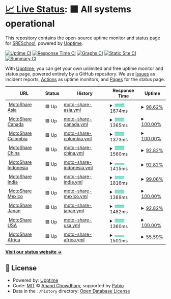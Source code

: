 # [📈 Live Status](https://SRESchool.github.io/All-Motoshare-Websites-Uptime-Monitor): <!--live status--> **🟩 All systems operational**

This repository contains the open-source uptime monitor and status page for [SRESchool](https://SRESchool.github.io/All-Motoshare-Websites-Uptime-Monitor), powered by [Upptime](https://github.com/upptime/upptime).

[![Uptime CI](https://github.com/SRESchool/All-Motoshare-Websites-Uptime-Monitor/workflows/Uptime%20CI/badge.svg)](https://github.com/SRESchool/All-Motoshare-Websites-Uptime-Monitor/actions?query=workflow%3A%22Uptime+CI%22)
[![Response Time CI](https://github.com/SRESchool/All-Motoshare-Websites-Uptime-Monitor/workflows/Response%20Time%20CI/badge.svg)](https://github.com/SRESchool/All-Motoshare-Websites-Uptime-Monitor/actions?query=workflow%3A%22Response+Time+CI%22)
[![Graphs CI](https://github.com/SRESchool/All-Motoshare-Websites-Uptime-Monitor/workflows/Graphs%20CI/badge.svg)](https://github.com/SRESchool/All-Motoshare-Websites-Uptime-Monitor/actions?query=workflow%3A%22Graphs+CI%22)
[![Static Site CI](https://github.com/SRESchool/All-Motoshare-Websites-Uptime-Monitor/workflows/Static%20Site%20CI/badge.svg)](https://github.com/SRESchool/All-Motoshare-Websites-Uptime-Monitor/actions?query=workflow%3A%22Static+Site+CI%22)
[![Summary CI](https://github.com/SRESchool/All-Motoshare-Websites-Uptime-Monitor/workflows/Summary%20CI/badge.svg)](https://github.com/SRESchool/All-Motoshare-Websites-Uptime-Monitor/actions?query=workflow%3A%22Summary+CI%22)

With [Upptime](https://upptime.js.org), you can get your own unlimited and free uptime monitor and status page, powered entirely by a GitHub repository. We use [Issues](https://github.com/SRESchool/All-Motoshare-Websites-Uptime-Monitor/issues) as incident reports, [Actions](https://github.com/SRESchool/All-Motoshare-Websites-Uptime-Monitor/actions) as uptime monitors, and [Pages](https://SRESchool.github.io/All-Motoshare-Websites-Uptime-Monitor) for the status page.

<!--start: status pages-->
<!-- This summary is generated by Upptime (https://github.com/upptime/upptime) -->
<!-- Do not edit this manually, your changes will be overwritten -->
<!-- prettier-ignore -->
| URL | Status | History | Response Time | Uptime |
| --- | ------ | ------- | ------------- | ------ |
| <img alt="" src="https://icons.duckduckgo.com/ip3/motoshare.asia.ico" height="13"> [MotoShare Asia](https://motoshare.asia) | 🟩 Up | [moto-share-asia.yml](https://github.com/SRESchool/All-Motoshare-Websites-Uptime-Monitor/commits/HEAD/history/moto-share-asia.yml) | <details><summary><img alt="Response time graph" src="./graphs/moto-share-asia/response-time-week.png" height="20"> 1674ms</summary><br><a href="https://SRESchool.github.io/All-Motoshare-Websites-Uptime-Monitor/history/moto-share-asia"><img alt="Response time 1674" src="https://img.shields.io/endpoint?url=https%3A%2F%2Fraw.githubusercontent.com%2FSRESchool%2FAll-Motoshare-Websites-Uptime-Monitor%2FHEAD%2Fapi%2Fmoto-share-asia%2Fresponse-time.json"></a><br><a href="https://SRESchool.github.io/All-Motoshare-Websites-Uptime-Monitor/history/moto-share-asia"><img alt="24-hour response time 1735" src="https://img.shields.io/endpoint?url=https%3A%2F%2Fraw.githubusercontent.com%2FSRESchool%2FAll-Motoshare-Websites-Uptime-Monitor%2FHEAD%2Fapi%2Fmoto-share-asia%2Fresponse-time-day.json"></a><br><a href="https://SRESchool.github.io/All-Motoshare-Websites-Uptime-Monitor/history/moto-share-asia"><img alt="7-day response time 1674" src="https://img.shields.io/endpoint?url=https%3A%2F%2Fraw.githubusercontent.com%2FSRESchool%2FAll-Motoshare-Websites-Uptime-Monitor%2FHEAD%2Fapi%2Fmoto-share-asia%2Fresponse-time-week.json"></a><br><a href="https://SRESchool.github.io/All-Motoshare-Websites-Uptime-Monitor/history/moto-share-asia"><img alt="30-day response time 1674" src="https://img.shields.io/endpoint?url=https%3A%2F%2Fraw.githubusercontent.com%2FSRESchool%2FAll-Motoshare-Websites-Uptime-Monitor%2FHEAD%2Fapi%2Fmoto-share-asia%2Fresponse-time-month.json"></a><br><a href="https://SRESchool.github.io/All-Motoshare-Websites-Uptime-Monitor/history/moto-share-asia"><img alt="1-year response time 1674" src="https://img.shields.io/endpoint?url=https%3A%2F%2Fraw.githubusercontent.com%2FSRESchool%2FAll-Motoshare-Websites-Uptime-Monitor%2FHEAD%2Fapi%2Fmoto-share-asia%2Fresponse-time-year.json"></a></details> | <details><summary><a href="https://SRESchool.github.io/All-Motoshare-Websites-Uptime-Monitor/history/moto-share-asia">98.62%</a></summary><a href="https://SRESchool.github.io/All-Motoshare-Websites-Uptime-Monitor/history/moto-share-asia"><img alt="All-time uptime 98.62%" src="https://img.shields.io/endpoint?url=https%3A%2F%2Fraw.githubusercontent.com%2FSRESchool%2FAll-Motoshare-Websites-Uptime-Monitor%2FHEAD%2Fapi%2Fmoto-share-asia%2Fuptime.json"></a><br><a href="https://SRESchool.github.io/All-Motoshare-Websites-Uptime-Monitor/history/moto-share-asia"><img alt="24-hour uptime 100.00%" src="https://img.shields.io/endpoint?url=https%3A%2F%2Fraw.githubusercontent.com%2FSRESchool%2FAll-Motoshare-Websites-Uptime-Monitor%2FHEAD%2Fapi%2Fmoto-share-asia%2Fuptime-day.json"></a><br><a href="https://SRESchool.github.io/All-Motoshare-Websites-Uptime-Monitor/history/moto-share-asia"><img alt="7-day uptime 98.62%" src="https://img.shields.io/endpoint?url=https%3A%2F%2Fraw.githubusercontent.com%2FSRESchool%2FAll-Motoshare-Websites-Uptime-Monitor%2FHEAD%2Fapi%2Fmoto-share-asia%2Fuptime-week.json"></a><br><a href="https://SRESchool.github.io/All-Motoshare-Websites-Uptime-Monitor/history/moto-share-asia"><img alt="30-day uptime 98.62%" src="https://img.shields.io/endpoint?url=https%3A%2F%2Fraw.githubusercontent.com%2FSRESchool%2FAll-Motoshare-Websites-Uptime-Monitor%2FHEAD%2Fapi%2Fmoto-share-asia%2Fuptime-month.json"></a><br><a href="https://SRESchool.github.io/All-Motoshare-Websites-Uptime-Monitor/history/moto-share-asia"><img alt="1-year uptime 98.62%" src="https://img.shields.io/endpoint?url=https%3A%2F%2Fraw.githubusercontent.com%2FSRESchool%2FAll-Motoshare-Websites-Uptime-Monitor%2FHEAD%2Fapi%2Fmoto-share-asia%2Fuptime-year.json"></a></details>
| <img alt="" src="https://icons.duckduckgo.com/ip3/motoshare.ca.ico" height="13"> [MotoShare Canada](https://motoshare.ca) | 🟩 Up | [moto-share-canada.yml](https://github.com/SRESchool/All-Motoshare-Websites-Uptime-Monitor/commits/HEAD/history/moto-share-canada.yml) | <details><summary><img alt="Response time graph" src="./graphs/moto-share-canada/response-time-week.png" height="20"> 1365ms</summary><br><a href="https://SRESchool.github.io/All-Motoshare-Websites-Uptime-Monitor/history/moto-share-canada"><img alt="Response time 1365" src="https://img.shields.io/endpoint?url=https%3A%2F%2Fraw.githubusercontent.com%2FSRESchool%2FAll-Motoshare-Websites-Uptime-Monitor%2FHEAD%2Fapi%2Fmoto-share-canada%2Fresponse-time.json"></a><br><a href="https://SRESchool.github.io/All-Motoshare-Websites-Uptime-Monitor/history/moto-share-canada"><img alt="24-hour response time 1379" src="https://img.shields.io/endpoint?url=https%3A%2F%2Fraw.githubusercontent.com%2FSRESchool%2FAll-Motoshare-Websites-Uptime-Monitor%2FHEAD%2Fapi%2Fmoto-share-canada%2Fresponse-time-day.json"></a><br><a href="https://SRESchool.github.io/All-Motoshare-Websites-Uptime-Monitor/history/moto-share-canada"><img alt="7-day response time 1365" src="https://img.shields.io/endpoint?url=https%3A%2F%2Fraw.githubusercontent.com%2FSRESchool%2FAll-Motoshare-Websites-Uptime-Monitor%2FHEAD%2Fapi%2Fmoto-share-canada%2Fresponse-time-week.json"></a><br><a href="https://SRESchool.github.io/All-Motoshare-Websites-Uptime-Monitor/history/moto-share-canada"><img alt="30-day response time 1365" src="https://img.shields.io/endpoint?url=https%3A%2F%2Fraw.githubusercontent.com%2FSRESchool%2FAll-Motoshare-Websites-Uptime-Monitor%2FHEAD%2Fapi%2Fmoto-share-canada%2Fresponse-time-month.json"></a><br><a href="https://SRESchool.github.io/All-Motoshare-Websites-Uptime-Monitor/history/moto-share-canada"><img alt="1-year response time 1365" src="https://img.shields.io/endpoint?url=https%3A%2F%2Fraw.githubusercontent.com%2FSRESchool%2FAll-Motoshare-Websites-Uptime-Monitor%2FHEAD%2Fapi%2Fmoto-share-canada%2Fresponse-time-year.json"></a></details> | <details><summary><a href="https://SRESchool.github.io/All-Motoshare-Websites-Uptime-Monitor/history/moto-share-canada">100.00%</a></summary><a href="https://SRESchool.github.io/All-Motoshare-Websites-Uptime-Monitor/history/moto-share-canada"><img alt="All-time uptime 100.00%" src="https://img.shields.io/endpoint?url=https%3A%2F%2Fraw.githubusercontent.com%2FSRESchool%2FAll-Motoshare-Websites-Uptime-Monitor%2FHEAD%2Fapi%2Fmoto-share-canada%2Fuptime.json"></a><br><a href="https://SRESchool.github.io/All-Motoshare-Websites-Uptime-Monitor/history/moto-share-canada"><img alt="24-hour uptime 100.00%" src="https://img.shields.io/endpoint?url=https%3A%2F%2Fraw.githubusercontent.com%2FSRESchool%2FAll-Motoshare-Websites-Uptime-Monitor%2FHEAD%2Fapi%2Fmoto-share-canada%2Fuptime-day.json"></a><br><a href="https://SRESchool.github.io/All-Motoshare-Websites-Uptime-Monitor/history/moto-share-canada"><img alt="7-day uptime 100.00%" src="https://img.shields.io/endpoint?url=https%3A%2F%2Fraw.githubusercontent.com%2FSRESchool%2FAll-Motoshare-Websites-Uptime-Monitor%2FHEAD%2Fapi%2Fmoto-share-canada%2Fuptime-week.json"></a><br><a href="https://SRESchool.github.io/All-Motoshare-Websites-Uptime-Monitor/history/moto-share-canada"><img alt="30-day uptime 100.00%" src="https://img.shields.io/endpoint?url=https%3A%2F%2Fraw.githubusercontent.com%2FSRESchool%2FAll-Motoshare-Websites-Uptime-Monitor%2FHEAD%2Fapi%2Fmoto-share-canada%2Fuptime-month.json"></a><br><a href="https://SRESchool.github.io/All-Motoshare-Websites-Uptime-Monitor/history/moto-share-canada"><img alt="1-year uptime 100.00%" src="https://img.shields.io/endpoint?url=https%3A%2F%2Fraw.githubusercontent.com%2FSRESchool%2FAll-Motoshare-Websites-Uptime-Monitor%2FHEAD%2Fapi%2Fmoto-share-canada%2Fuptime-year.json"></a></details>
| <img alt="" src="https://icons.duckduckgo.com/ip3/motoshare.co.ico" height="13"> [MotoShare Colombia](https://motoshare.co) | 🟩 Up | [moto-share-colombia.yml](https://github.com/SRESchool/All-Motoshare-Websites-Uptime-Monitor/commits/HEAD/history/moto-share-colombia.yml) | <details><summary><img alt="Response time graph" src="./graphs/moto-share-colombia/response-time-week.png" height="20"> 1373ms</summary><br><a href="https://SRESchool.github.io/All-Motoshare-Websites-Uptime-Monitor/history/moto-share-colombia"><img alt="Response time 1373" src="https://img.shields.io/endpoint?url=https%3A%2F%2Fraw.githubusercontent.com%2FSRESchool%2FAll-Motoshare-Websites-Uptime-Monitor%2FHEAD%2Fapi%2Fmoto-share-colombia%2Fresponse-time.json"></a><br><a href="https://SRESchool.github.io/All-Motoshare-Websites-Uptime-Monitor/history/moto-share-colombia"><img alt="24-hour response time 1391" src="https://img.shields.io/endpoint?url=https%3A%2F%2Fraw.githubusercontent.com%2FSRESchool%2FAll-Motoshare-Websites-Uptime-Monitor%2FHEAD%2Fapi%2Fmoto-share-colombia%2Fresponse-time-day.json"></a><br><a href="https://SRESchool.github.io/All-Motoshare-Websites-Uptime-Monitor/history/moto-share-colombia"><img alt="7-day response time 1373" src="https://img.shields.io/endpoint?url=https%3A%2F%2Fraw.githubusercontent.com%2FSRESchool%2FAll-Motoshare-Websites-Uptime-Monitor%2FHEAD%2Fapi%2Fmoto-share-colombia%2Fresponse-time-week.json"></a><br><a href="https://SRESchool.github.io/All-Motoshare-Websites-Uptime-Monitor/history/moto-share-colombia"><img alt="30-day response time 1373" src="https://img.shields.io/endpoint?url=https%3A%2F%2Fraw.githubusercontent.com%2FSRESchool%2FAll-Motoshare-Websites-Uptime-Monitor%2FHEAD%2Fapi%2Fmoto-share-colombia%2Fresponse-time-month.json"></a><br><a href="https://SRESchool.github.io/All-Motoshare-Websites-Uptime-Monitor/history/moto-share-colombia"><img alt="1-year response time 1373" src="https://img.shields.io/endpoint?url=https%3A%2F%2Fraw.githubusercontent.com%2FSRESchool%2FAll-Motoshare-Websites-Uptime-Monitor%2FHEAD%2Fapi%2Fmoto-share-colombia%2Fresponse-time-year.json"></a></details> | <details><summary><a href="https://SRESchool.github.io/All-Motoshare-Websites-Uptime-Monitor/history/moto-share-colombia">100.00%</a></summary><a href="https://SRESchool.github.io/All-Motoshare-Websites-Uptime-Monitor/history/moto-share-colombia"><img alt="All-time uptime 100.00%" src="https://img.shields.io/endpoint?url=https%3A%2F%2Fraw.githubusercontent.com%2FSRESchool%2FAll-Motoshare-Websites-Uptime-Monitor%2FHEAD%2Fapi%2Fmoto-share-colombia%2Fuptime.json"></a><br><a href="https://SRESchool.github.io/All-Motoshare-Websites-Uptime-Monitor/history/moto-share-colombia"><img alt="24-hour uptime 100.00%" src="https://img.shields.io/endpoint?url=https%3A%2F%2Fraw.githubusercontent.com%2FSRESchool%2FAll-Motoshare-Websites-Uptime-Monitor%2FHEAD%2Fapi%2Fmoto-share-colombia%2Fuptime-day.json"></a><br><a href="https://SRESchool.github.io/All-Motoshare-Websites-Uptime-Monitor/history/moto-share-colombia"><img alt="7-day uptime 100.00%" src="https://img.shields.io/endpoint?url=https%3A%2F%2Fraw.githubusercontent.com%2FSRESchool%2FAll-Motoshare-Websites-Uptime-Monitor%2FHEAD%2Fapi%2Fmoto-share-colombia%2Fuptime-week.json"></a><br><a href="https://SRESchool.github.io/All-Motoshare-Websites-Uptime-Monitor/history/moto-share-colombia"><img alt="30-day uptime 100.00%" src="https://img.shields.io/endpoint?url=https%3A%2F%2Fraw.githubusercontent.com%2FSRESchool%2FAll-Motoshare-Websites-Uptime-Monitor%2FHEAD%2Fapi%2Fmoto-share-colombia%2Fuptime-month.json"></a><br><a href="https://SRESchool.github.io/All-Motoshare-Websites-Uptime-Monitor/history/moto-share-colombia"><img alt="1-year uptime 100.00%" src="https://img.shields.io/endpoint?url=https%3A%2F%2Fraw.githubusercontent.com%2FSRESchool%2FAll-Motoshare-Websites-Uptime-Monitor%2FHEAD%2Fapi%2Fmoto-share-colombia%2Fuptime-year.json"></a></details>
| <img alt="" src="https://icons.duckduckgo.com/ip3/motoshare.com.cn.ico" height="13"> [MotoShare China](https://motoshare.com.cn) | 🟩 Up | [moto-share-china.yml](https://github.com/SRESchool/All-Motoshare-Websites-Uptime-Monitor/commits/HEAD/history/moto-share-china.yml) | <details><summary><img alt="Response time graph" src="./graphs/moto-share-china/response-time-week.png" height="20"> 1560ms</summary><br><a href="https://SRESchool.github.io/All-Motoshare-Websites-Uptime-Monitor/history/moto-share-china"><img alt="Response time 1560" src="https://img.shields.io/endpoint?url=https%3A%2F%2Fraw.githubusercontent.com%2FSRESchool%2FAll-Motoshare-Websites-Uptime-Monitor%2FHEAD%2Fapi%2Fmoto-share-china%2Fresponse-time.json"></a><br><a href="https://SRESchool.github.io/All-Motoshare-Websites-Uptime-Monitor/history/moto-share-china"><img alt="24-hour response time 1573" src="https://img.shields.io/endpoint?url=https%3A%2F%2Fraw.githubusercontent.com%2FSRESchool%2FAll-Motoshare-Websites-Uptime-Monitor%2FHEAD%2Fapi%2Fmoto-share-china%2Fresponse-time-day.json"></a><br><a href="https://SRESchool.github.io/All-Motoshare-Websites-Uptime-Monitor/history/moto-share-china"><img alt="7-day response time 1560" src="https://img.shields.io/endpoint?url=https%3A%2F%2Fraw.githubusercontent.com%2FSRESchool%2FAll-Motoshare-Websites-Uptime-Monitor%2FHEAD%2Fapi%2Fmoto-share-china%2Fresponse-time-week.json"></a><br><a href="https://SRESchool.github.io/All-Motoshare-Websites-Uptime-Monitor/history/moto-share-china"><img alt="30-day response time 1560" src="https://img.shields.io/endpoint?url=https%3A%2F%2Fraw.githubusercontent.com%2FSRESchool%2FAll-Motoshare-Websites-Uptime-Monitor%2FHEAD%2Fapi%2Fmoto-share-china%2Fresponse-time-month.json"></a><br><a href="https://SRESchool.github.io/All-Motoshare-Websites-Uptime-Monitor/history/moto-share-china"><img alt="1-year response time 1560" src="https://img.shields.io/endpoint?url=https%3A%2F%2Fraw.githubusercontent.com%2FSRESchool%2FAll-Motoshare-Websites-Uptime-Monitor%2FHEAD%2Fapi%2Fmoto-share-china%2Fresponse-time-year.json"></a></details> | <details><summary><a href="https://SRESchool.github.io/All-Motoshare-Websites-Uptime-Monitor/history/moto-share-china">92.82%</a></summary><a href="https://SRESchool.github.io/All-Motoshare-Websites-Uptime-Monitor/history/moto-share-china"><img alt="All-time uptime 92.82%" src="https://img.shields.io/endpoint?url=https%3A%2F%2Fraw.githubusercontent.com%2FSRESchool%2FAll-Motoshare-Websites-Uptime-Monitor%2FHEAD%2Fapi%2Fmoto-share-china%2Fuptime.json"></a><br><a href="https://SRESchool.github.io/All-Motoshare-Websites-Uptime-Monitor/history/moto-share-china"><img alt="24-hour uptime 74.09%" src="https://img.shields.io/endpoint?url=https%3A%2F%2Fraw.githubusercontent.com%2FSRESchool%2FAll-Motoshare-Websites-Uptime-Monitor%2FHEAD%2Fapi%2Fmoto-share-china%2Fuptime-day.json"></a><br><a href="https://SRESchool.github.io/All-Motoshare-Websites-Uptime-Monitor/history/moto-share-china"><img alt="7-day uptime 92.82%" src="https://img.shields.io/endpoint?url=https%3A%2F%2Fraw.githubusercontent.com%2FSRESchool%2FAll-Motoshare-Websites-Uptime-Monitor%2FHEAD%2Fapi%2Fmoto-share-china%2Fuptime-week.json"></a><br><a href="https://SRESchool.github.io/All-Motoshare-Websites-Uptime-Monitor/history/moto-share-china"><img alt="30-day uptime 92.82%" src="https://img.shields.io/endpoint?url=https%3A%2F%2Fraw.githubusercontent.com%2FSRESchool%2FAll-Motoshare-Websites-Uptime-Monitor%2FHEAD%2Fapi%2Fmoto-share-china%2Fuptime-month.json"></a><br><a href="https://SRESchool.github.io/All-Motoshare-Websites-Uptime-Monitor/history/moto-share-china"><img alt="1-year uptime 92.82%" src="https://img.shields.io/endpoint?url=https%3A%2F%2Fraw.githubusercontent.com%2FSRESchool%2FAll-Motoshare-Websites-Uptime-Monitor%2FHEAD%2Fapi%2Fmoto-share-china%2Fuptime-year.json"></a></details>
| <img alt="" src="https://icons.duckduckgo.com/ip3/motoshare.id.ico" height="13"> [MotoShare Indonesia](https://motoshare.id) | 🟩 Up | [moto-share-indonesia.yml](https://github.com/SRESchool/All-Motoshare-Websites-Uptime-Monitor/commits/HEAD/history/moto-share-indonesia.yml) | <details><summary><img alt="Response time graph" src="./graphs/moto-share-indonesia/response-time-week.png" height="20"> 1415ms</summary><br><a href="https://SRESchool.github.io/All-Motoshare-Websites-Uptime-Monitor/history/moto-share-indonesia"><img alt="Response time 1415" src="https://img.shields.io/endpoint?url=https%3A%2F%2Fraw.githubusercontent.com%2FSRESchool%2FAll-Motoshare-Websites-Uptime-Monitor%2FHEAD%2Fapi%2Fmoto-share-indonesia%2Fresponse-time.json"></a><br><a href="https://SRESchool.github.io/All-Motoshare-Websites-Uptime-Monitor/history/moto-share-indonesia"><img alt="24-hour response time 1426" src="https://img.shields.io/endpoint?url=https%3A%2F%2Fraw.githubusercontent.com%2FSRESchool%2FAll-Motoshare-Websites-Uptime-Monitor%2FHEAD%2Fapi%2Fmoto-share-indonesia%2Fresponse-time-day.json"></a><br><a href="https://SRESchool.github.io/All-Motoshare-Websites-Uptime-Monitor/history/moto-share-indonesia"><img alt="7-day response time 1415" src="https://img.shields.io/endpoint?url=https%3A%2F%2Fraw.githubusercontent.com%2FSRESchool%2FAll-Motoshare-Websites-Uptime-Monitor%2FHEAD%2Fapi%2Fmoto-share-indonesia%2Fresponse-time-week.json"></a><br><a href="https://SRESchool.github.io/All-Motoshare-Websites-Uptime-Monitor/history/moto-share-indonesia"><img alt="30-day response time 1415" src="https://img.shields.io/endpoint?url=https%3A%2F%2Fraw.githubusercontent.com%2FSRESchool%2FAll-Motoshare-Websites-Uptime-Monitor%2FHEAD%2Fapi%2Fmoto-share-indonesia%2Fresponse-time-month.json"></a><br><a href="https://SRESchool.github.io/All-Motoshare-Websites-Uptime-Monitor/history/moto-share-indonesia"><img alt="1-year response time 1415" src="https://img.shields.io/endpoint?url=https%3A%2F%2Fraw.githubusercontent.com%2FSRESchool%2FAll-Motoshare-Websites-Uptime-Monitor%2FHEAD%2Fapi%2Fmoto-share-indonesia%2Fresponse-time-year.json"></a></details> | <details><summary><a href="https://SRESchool.github.io/All-Motoshare-Websites-Uptime-Monitor/history/moto-share-indonesia">92.82%</a></summary><a href="https://SRESchool.github.io/All-Motoshare-Websites-Uptime-Monitor/history/moto-share-indonesia"><img alt="All-time uptime 92.82%" src="https://img.shields.io/endpoint?url=https%3A%2F%2Fraw.githubusercontent.com%2FSRESchool%2FAll-Motoshare-Websites-Uptime-Monitor%2FHEAD%2Fapi%2Fmoto-share-indonesia%2Fuptime.json"></a><br><a href="https://SRESchool.github.io/All-Motoshare-Websites-Uptime-Monitor/history/moto-share-indonesia"><img alt="24-hour uptime 74.10%" src="https://img.shields.io/endpoint?url=https%3A%2F%2Fraw.githubusercontent.com%2FSRESchool%2FAll-Motoshare-Websites-Uptime-Monitor%2FHEAD%2Fapi%2Fmoto-share-indonesia%2Fuptime-day.json"></a><br><a href="https://SRESchool.github.io/All-Motoshare-Websites-Uptime-Monitor/history/moto-share-indonesia"><img alt="7-day uptime 92.82%" src="https://img.shields.io/endpoint?url=https%3A%2F%2Fraw.githubusercontent.com%2FSRESchool%2FAll-Motoshare-Websites-Uptime-Monitor%2FHEAD%2Fapi%2Fmoto-share-indonesia%2Fuptime-week.json"></a><br><a href="https://SRESchool.github.io/All-Motoshare-Websites-Uptime-Monitor/history/moto-share-indonesia"><img alt="30-day uptime 92.82%" src="https://img.shields.io/endpoint?url=https%3A%2F%2Fraw.githubusercontent.com%2FSRESchool%2FAll-Motoshare-Websites-Uptime-Monitor%2FHEAD%2Fapi%2Fmoto-share-indonesia%2Fuptime-month.json"></a><br><a href="https://SRESchool.github.io/All-Motoshare-Websites-Uptime-Monitor/history/moto-share-indonesia"><img alt="1-year uptime 92.82%" src="https://img.shields.io/endpoint?url=https%3A%2F%2Fraw.githubusercontent.com%2FSRESchool%2FAll-Motoshare-Websites-Uptime-Monitor%2FHEAD%2Fapi%2Fmoto-share-indonesia%2Fuptime-year.json"></a></details>
| <img alt="" src="https://icons.duckduckgo.com/ip3/motoshare.in.ico" height="13"> [MotoShare India](https://motoshare.in) | 🟩 Up | [moto-share-india.yml](https://github.com/SRESchool/All-Motoshare-Websites-Uptime-Monitor/commits/HEAD/history/moto-share-india.yml) | <details><summary><img alt="Response time graph" src="./graphs/moto-share-india/response-time-week.png" height="20"> 1816ms</summary><br><a href="https://SRESchool.github.io/All-Motoshare-Websites-Uptime-Monitor/history/moto-share-india"><img alt="Response time 1816" src="https://img.shields.io/endpoint?url=https%3A%2F%2Fraw.githubusercontent.com%2FSRESchool%2FAll-Motoshare-Websites-Uptime-Monitor%2FHEAD%2Fapi%2Fmoto-share-india%2Fresponse-time.json"></a><br><a href="https://SRESchool.github.io/All-Motoshare-Websites-Uptime-Monitor/history/moto-share-india"><img alt="24-hour response time 1828" src="https://img.shields.io/endpoint?url=https%3A%2F%2Fraw.githubusercontent.com%2FSRESchool%2FAll-Motoshare-Websites-Uptime-Monitor%2FHEAD%2Fapi%2Fmoto-share-india%2Fresponse-time-day.json"></a><br><a href="https://SRESchool.github.io/All-Motoshare-Websites-Uptime-Monitor/history/moto-share-india"><img alt="7-day response time 1816" src="https://img.shields.io/endpoint?url=https%3A%2F%2Fraw.githubusercontent.com%2FSRESchool%2FAll-Motoshare-Websites-Uptime-Monitor%2FHEAD%2Fapi%2Fmoto-share-india%2Fresponse-time-week.json"></a><br><a href="https://SRESchool.github.io/All-Motoshare-Websites-Uptime-Monitor/history/moto-share-india"><img alt="30-day response time 1816" src="https://img.shields.io/endpoint?url=https%3A%2F%2Fraw.githubusercontent.com%2FSRESchool%2FAll-Motoshare-Websites-Uptime-Monitor%2FHEAD%2Fapi%2Fmoto-share-india%2Fresponse-time-month.json"></a><br><a href="https://SRESchool.github.io/All-Motoshare-Websites-Uptime-Monitor/history/moto-share-india"><img alt="1-year response time 1816" src="https://img.shields.io/endpoint?url=https%3A%2F%2Fraw.githubusercontent.com%2FSRESchool%2FAll-Motoshare-Websites-Uptime-Monitor%2FHEAD%2Fapi%2Fmoto-share-india%2Fresponse-time-year.json"></a></details> | <details><summary><a href="https://SRESchool.github.io/All-Motoshare-Websites-Uptime-Monitor/history/moto-share-india">99.06%</a></summary><a href="https://SRESchool.github.io/All-Motoshare-Websites-Uptime-Monitor/history/moto-share-india"><img alt="All-time uptime 99.06%" src="https://img.shields.io/endpoint?url=https%3A%2F%2Fraw.githubusercontent.com%2FSRESchool%2FAll-Motoshare-Websites-Uptime-Monitor%2FHEAD%2Fapi%2Fmoto-share-india%2Fuptime.json"></a><br><a href="https://SRESchool.github.io/All-Motoshare-Websites-Uptime-Monitor/history/moto-share-india"><img alt="24-hour uptime 100.00%" src="https://img.shields.io/endpoint?url=https%3A%2F%2Fraw.githubusercontent.com%2FSRESchool%2FAll-Motoshare-Websites-Uptime-Monitor%2FHEAD%2Fapi%2Fmoto-share-india%2Fuptime-day.json"></a><br><a href="https://SRESchool.github.io/All-Motoshare-Websites-Uptime-Monitor/history/moto-share-india"><img alt="7-day uptime 99.06%" src="https://img.shields.io/endpoint?url=https%3A%2F%2Fraw.githubusercontent.com%2FSRESchool%2FAll-Motoshare-Websites-Uptime-Monitor%2FHEAD%2Fapi%2Fmoto-share-india%2Fuptime-week.json"></a><br><a href="https://SRESchool.github.io/All-Motoshare-Websites-Uptime-Monitor/history/moto-share-india"><img alt="30-day uptime 99.06%" src="https://img.shields.io/endpoint?url=https%3A%2F%2Fraw.githubusercontent.com%2FSRESchool%2FAll-Motoshare-Websites-Uptime-Monitor%2FHEAD%2Fapi%2Fmoto-share-india%2Fuptime-month.json"></a><br><a href="https://SRESchool.github.io/All-Motoshare-Websites-Uptime-Monitor/history/moto-share-india"><img alt="1-year uptime 99.06%" src="https://img.shields.io/endpoint?url=https%3A%2F%2Fraw.githubusercontent.com%2FSRESchool%2FAll-Motoshare-Websites-Uptime-Monitor%2FHEAD%2Fapi%2Fmoto-share-india%2Fuptime-year.json"></a></details>
| <img alt="" src="https://icons.duckduckgo.com/ip3/motoshare.mx.ico" height="13"> [MotoShare Mexico](https://motoshare.mx) | 🟩 Up | [moto-share-mexico.yml](https://github.com/SRESchool/All-Motoshare-Websites-Uptime-Monitor/commits/HEAD/history/moto-share-mexico.yml) | <details><summary><img alt="Response time graph" src="./graphs/moto-share-mexico/response-time-week.png" height="20"> 1389ms</summary><br><a href="https://SRESchool.github.io/All-Motoshare-Websites-Uptime-Monitor/history/moto-share-mexico"><img alt="Response time 1389" src="https://img.shields.io/endpoint?url=https%3A%2F%2Fraw.githubusercontent.com%2FSRESchool%2FAll-Motoshare-Websites-Uptime-Monitor%2FHEAD%2Fapi%2Fmoto-share-mexico%2Fresponse-time.json"></a><br><a href="https://SRESchool.github.io/All-Motoshare-Websites-Uptime-Monitor/history/moto-share-mexico"><img alt="24-hour response time 1404" src="https://img.shields.io/endpoint?url=https%3A%2F%2Fraw.githubusercontent.com%2FSRESchool%2FAll-Motoshare-Websites-Uptime-Monitor%2FHEAD%2Fapi%2Fmoto-share-mexico%2Fresponse-time-day.json"></a><br><a href="https://SRESchool.github.io/All-Motoshare-Websites-Uptime-Monitor/history/moto-share-mexico"><img alt="7-day response time 1389" src="https://img.shields.io/endpoint?url=https%3A%2F%2Fraw.githubusercontent.com%2FSRESchool%2FAll-Motoshare-Websites-Uptime-Monitor%2FHEAD%2Fapi%2Fmoto-share-mexico%2Fresponse-time-week.json"></a><br><a href="https://SRESchool.github.io/All-Motoshare-Websites-Uptime-Monitor/history/moto-share-mexico"><img alt="30-day response time 1389" src="https://img.shields.io/endpoint?url=https%3A%2F%2Fraw.githubusercontent.com%2FSRESchool%2FAll-Motoshare-Websites-Uptime-Monitor%2FHEAD%2Fapi%2Fmoto-share-mexico%2Fresponse-time-month.json"></a><br><a href="https://SRESchool.github.io/All-Motoshare-Websites-Uptime-Monitor/history/moto-share-mexico"><img alt="1-year response time 1389" src="https://img.shields.io/endpoint?url=https%3A%2F%2Fraw.githubusercontent.com%2FSRESchool%2FAll-Motoshare-Websites-Uptime-Monitor%2FHEAD%2Fapi%2Fmoto-share-mexico%2Fresponse-time-year.json"></a></details> | <details><summary><a href="https://SRESchool.github.io/All-Motoshare-Websites-Uptime-Monitor/history/moto-share-mexico">100.00%</a></summary><a href="https://SRESchool.github.io/All-Motoshare-Websites-Uptime-Monitor/history/moto-share-mexico"><img alt="All-time uptime 100.00%" src="https://img.shields.io/endpoint?url=https%3A%2F%2Fraw.githubusercontent.com%2FSRESchool%2FAll-Motoshare-Websites-Uptime-Monitor%2FHEAD%2Fapi%2Fmoto-share-mexico%2Fuptime.json"></a><br><a href="https://SRESchool.github.io/All-Motoshare-Websites-Uptime-Monitor/history/moto-share-mexico"><img alt="24-hour uptime 100.00%" src="https://img.shields.io/endpoint?url=https%3A%2F%2Fraw.githubusercontent.com%2FSRESchool%2FAll-Motoshare-Websites-Uptime-Monitor%2FHEAD%2Fapi%2Fmoto-share-mexico%2Fuptime-day.json"></a><br><a href="https://SRESchool.github.io/All-Motoshare-Websites-Uptime-Monitor/history/moto-share-mexico"><img alt="7-day uptime 100.00%" src="https://img.shields.io/endpoint?url=https%3A%2F%2Fraw.githubusercontent.com%2FSRESchool%2FAll-Motoshare-Websites-Uptime-Monitor%2FHEAD%2Fapi%2Fmoto-share-mexico%2Fuptime-week.json"></a><br><a href="https://SRESchool.github.io/All-Motoshare-Websites-Uptime-Monitor/history/moto-share-mexico"><img alt="30-day uptime 100.00%" src="https://img.shields.io/endpoint?url=https%3A%2F%2Fraw.githubusercontent.com%2FSRESchool%2FAll-Motoshare-Websites-Uptime-Monitor%2FHEAD%2Fapi%2Fmoto-share-mexico%2Fuptime-month.json"></a><br><a href="https://SRESchool.github.io/All-Motoshare-Websites-Uptime-Monitor/history/moto-share-mexico"><img alt="1-year uptime 100.00%" src="https://img.shields.io/endpoint?url=https%3A%2F%2Fraw.githubusercontent.com%2FSRESchool%2FAll-Motoshare-Websites-Uptime-Monitor%2FHEAD%2Fapi%2Fmoto-share-mexico%2Fuptime-year.json"></a></details>
| <img alt="" src="https://icons.duckduckgo.com/ip3/motoshare.jp.ico" height="13"> [MotoShare Japan](https://motoshare.jp) | 🟩 Up | [moto-share-japan.yml](https://github.com/SRESchool/All-Motoshare-Websites-Uptime-Monitor/commits/HEAD/history/moto-share-japan.yml) | <details><summary><img alt="Response time graph" src="./graphs/moto-share-japan/response-time-week.png" height="20"> 1482ms</summary><br><a href="https://SRESchool.github.io/All-Motoshare-Websites-Uptime-Monitor/history/moto-share-japan"><img alt="Response time 1482" src="https://img.shields.io/endpoint?url=https%3A%2F%2Fraw.githubusercontent.com%2FSRESchool%2FAll-Motoshare-Websites-Uptime-Monitor%2FHEAD%2Fapi%2Fmoto-share-japan%2Fresponse-time.json"></a><br><a href="https://SRESchool.github.io/All-Motoshare-Websites-Uptime-Monitor/history/moto-share-japan"><img alt="24-hour response time 1472" src="https://img.shields.io/endpoint?url=https%3A%2F%2Fraw.githubusercontent.com%2FSRESchool%2FAll-Motoshare-Websites-Uptime-Monitor%2FHEAD%2Fapi%2Fmoto-share-japan%2Fresponse-time-day.json"></a><br><a href="https://SRESchool.github.io/All-Motoshare-Websites-Uptime-Monitor/history/moto-share-japan"><img alt="7-day response time 1482" src="https://img.shields.io/endpoint?url=https%3A%2F%2Fraw.githubusercontent.com%2FSRESchool%2FAll-Motoshare-Websites-Uptime-Monitor%2FHEAD%2Fapi%2Fmoto-share-japan%2Fresponse-time-week.json"></a><br><a href="https://SRESchool.github.io/All-Motoshare-Websites-Uptime-Monitor/history/moto-share-japan"><img alt="30-day response time 1482" src="https://img.shields.io/endpoint?url=https%3A%2F%2Fraw.githubusercontent.com%2FSRESchool%2FAll-Motoshare-Websites-Uptime-Monitor%2FHEAD%2Fapi%2Fmoto-share-japan%2Fresponse-time-month.json"></a><br><a href="https://SRESchool.github.io/All-Motoshare-Websites-Uptime-Monitor/history/moto-share-japan"><img alt="1-year response time 1482" src="https://img.shields.io/endpoint?url=https%3A%2F%2Fraw.githubusercontent.com%2FSRESchool%2FAll-Motoshare-Websites-Uptime-Monitor%2FHEAD%2Fapi%2Fmoto-share-japan%2Fresponse-time-year.json"></a></details> | <details><summary><a href="https://SRESchool.github.io/All-Motoshare-Websites-Uptime-Monitor/history/moto-share-japan">92.82%</a></summary><a href="https://SRESchool.github.io/All-Motoshare-Websites-Uptime-Monitor/history/moto-share-japan"><img alt="All-time uptime 92.82%" src="https://img.shields.io/endpoint?url=https%3A%2F%2Fraw.githubusercontent.com%2FSRESchool%2FAll-Motoshare-Websites-Uptime-Monitor%2FHEAD%2Fapi%2Fmoto-share-japan%2Fuptime.json"></a><br><a href="https://SRESchool.github.io/All-Motoshare-Websites-Uptime-Monitor/history/moto-share-japan"><img alt="24-hour uptime 74.10%" src="https://img.shields.io/endpoint?url=https%3A%2F%2Fraw.githubusercontent.com%2FSRESchool%2FAll-Motoshare-Websites-Uptime-Monitor%2FHEAD%2Fapi%2Fmoto-share-japan%2Fuptime-day.json"></a><br><a href="https://SRESchool.github.io/All-Motoshare-Websites-Uptime-Monitor/history/moto-share-japan"><img alt="7-day uptime 92.82%" src="https://img.shields.io/endpoint?url=https%3A%2F%2Fraw.githubusercontent.com%2FSRESchool%2FAll-Motoshare-Websites-Uptime-Monitor%2FHEAD%2Fapi%2Fmoto-share-japan%2Fuptime-week.json"></a><br><a href="https://SRESchool.github.io/All-Motoshare-Websites-Uptime-Monitor/history/moto-share-japan"><img alt="30-day uptime 92.82%" src="https://img.shields.io/endpoint?url=https%3A%2F%2Fraw.githubusercontent.com%2FSRESchool%2FAll-Motoshare-Websites-Uptime-Monitor%2FHEAD%2Fapi%2Fmoto-share-japan%2Fuptime-month.json"></a><br><a href="https://SRESchool.github.io/All-Motoshare-Websites-Uptime-Monitor/history/moto-share-japan"><img alt="1-year uptime 92.82%" src="https://img.shields.io/endpoint?url=https%3A%2F%2Fraw.githubusercontent.com%2FSRESchool%2FAll-Motoshare-Websites-Uptime-Monitor%2FHEAD%2Fapi%2Fmoto-share-japan%2Fuptime-year.json"></a></details>
| <img alt="" src="https://icons.duckduckgo.com/ip3/motoshare.us.ico" height="13"> [MotoShare USA](https://motoshare.us) | 🟩 Up | [moto-share-usa.yml](https://github.com/SRESchool/All-Motoshare-Websites-Uptime-Monitor/commits/HEAD/history/moto-share-usa.yml) | <details><summary><img alt="Response time graph" src="./graphs/moto-share-usa/response-time-week.png" height="20"> 1360ms</summary><br><a href="https://SRESchool.github.io/All-Motoshare-Websites-Uptime-Monitor/history/moto-share-usa"><img alt="Response time 1360" src="https://img.shields.io/endpoint?url=https%3A%2F%2Fraw.githubusercontent.com%2FSRESchool%2FAll-Motoshare-Websites-Uptime-Monitor%2FHEAD%2Fapi%2Fmoto-share-usa%2Fresponse-time.json"></a><br><a href="https://SRESchool.github.io/All-Motoshare-Websites-Uptime-Monitor/history/moto-share-usa"><img alt="24-hour response time 1369" src="https://img.shields.io/endpoint?url=https%3A%2F%2Fraw.githubusercontent.com%2FSRESchool%2FAll-Motoshare-Websites-Uptime-Monitor%2FHEAD%2Fapi%2Fmoto-share-usa%2Fresponse-time-day.json"></a><br><a href="https://SRESchool.github.io/All-Motoshare-Websites-Uptime-Monitor/history/moto-share-usa"><img alt="7-day response time 1360" src="https://img.shields.io/endpoint?url=https%3A%2F%2Fraw.githubusercontent.com%2FSRESchool%2FAll-Motoshare-Websites-Uptime-Monitor%2FHEAD%2Fapi%2Fmoto-share-usa%2Fresponse-time-week.json"></a><br><a href="https://SRESchool.github.io/All-Motoshare-Websites-Uptime-Monitor/history/moto-share-usa"><img alt="30-day response time 1360" src="https://img.shields.io/endpoint?url=https%3A%2F%2Fraw.githubusercontent.com%2FSRESchool%2FAll-Motoshare-Websites-Uptime-Monitor%2FHEAD%2Fapi%2Fmoto-share-usa%2Fresponse-time-month.json"></a><br><a href="https://SRESchool.github.io/All-Motoshare-Websites-Uptime-Monitor/history/moto-share-usa"><img alt="1-year response time 1360" src="https://img.shields.io/endpoint?url=https%3A%2F%2Fraw.githubusercontent.com%2FSRESchool%2FAll-Motoshare-Websites-Uptime-Monitor%2FHEAD%2Fapi%2Fmoto-share-usa%2Fresponse-time-year.json"></a></details> | <details><summary><a href="https://SRESchool.github.io/All-Motoshare-Websites-Uptime-Monitor/history/moto-share-usa">100.00%</a></summary><a href="https://SRESchool.github.io/All-Motoshare-Websites-Uptime-Monitor/history/moto-share-usa"><img alt="All-time uptime 100.00%" src="https://img.shields.io/endpoint?url=https%3A%2F%2Fraw.githubusercontent.com%2FSRESchool%2FAll-Motoshare-Websites-Uptime-Monitor%2FHEAD%2Fapi%2Fmoto-share-usa%2Fuptime.json"></a><br><a href="https://SRESchool.github.io/All-Motoshare-Websites-Uptime-Monitor/history/moto-share-usa"><img alt="24-hour uptime 100.00%" src="https://img.shields.io/endpoint?url=https%3A%2F%2Fraw.githubusercontent.com%2FSRESchool%2FAll-Motoshare-Websites-Uptime-Monitor%2FHEAD%2Fapi%2Fmoto-share-usa%2Fuptime-day.json"></a><br><a href="https://SRESchool.github.io/All-Motoshare-Websites-Uptime-Monitor/history/moto-share-usa"><img alt="7-day uptime 100.00%" src="https://img.shields.io/endpoint?url=https%3A%2F%2Fraw.githubusercontent.com%2FSRESchool%2FAll-Motoshare-Websites-Uptime-Monitor%2FHEAD%2Fapi%2Fmoto-share-usa%2Fuptime-week.json"></a><br><a href="https://SRESchool.github.io/All-Motoshare-Websites-Uptime-Monitor/history/moto-share-usa"><img alt="30-day uptime 100.00%" src="https://img.shields.io/endpoint?url=https%3A%2F%2Fraw.githubusercontent.com%2FSRESchool%2FAll-Motoshare-Websites-Uptime-Monitor%2FHEAD%2Fapi%2Fmoto-share-usa%2Fuptime-month.json"></a><br><a href="https://SRESchool.github.io/All-Motoshare-Websites-Uptime-Monitor/history/moto-share-usa"><img alt="1-year uptime 100.00%" src="https://img.shields.io/endpoint?url=https%3A%2F%2Fraw.githubusercontent.com%2FSRESchool%2FAll-Motoshare-Websites-Uptime-Monitor%2FHEAD%2Fapi%2Fmoto-share-usa%2Fuptime-year.json"></a></details>
| <img alt="" src="https://icons.duckduckgo.com/ip3/motoshareafrica.com.ico" height="13"> [MotoShare Africa](https://motoshareafrica.com) | 🟩 Up | [moto-share-africa.yml](https://github.com/SRESchool/All-Motoshare-Websites-Uptime-Monitor/commits/HEAD/history/moto-share-africa.yml) | <details><summary><img alt="Response time graph" src="./graphs/moto-share-africa/response-time-week.png" height="20"> 1501ms</summary><br><a href="https://SRESchool.github.io/All-Motoshare-Websites-Uptime-Monitor/history/moto-share-africa"><img alt="Response time 1501" src="https://img.shields.io/endpoint?url=https%3A%2F%2Fraw.githubusercontent.com%2FSRESchool%2FAll-Motoshare-Websites-Uptime-Monitor%2FHEAD%2Fapi%2Fmoto-share-africa%2Fresponse-time.json"></a><br><a href="https://SRESchool.github.io/All-Motoshare-Websites-Uptime-Monitor/history/moto-share-africa"><img alt="24-hour response time 1494" src="https://img.shields.io/endpoint?url=https%3A%2F%2Fraw.githubusercontent.com%2FSRESchool%2FAll-Motoshare-Websites-Uptime-Monitor%2FHEAD%2Fapi%2Fmoto-share-africa%2Fresponse-time-day.json"></a><br><a href="https://SRESchool.github.io/All-Motoshare-Websites-Uptime-Monitor/history/moto-share-africa"><img alt="7-day response time 1501" src="https://img.shields.io/endpoint?url=https%3A%2F%2Fraw.githubusercontent.com%2FSRESchool%2FAll-Motoshare-Websites-Uptime-Monitor%2FHEAD%2Fapi%2Fmoto-share-africa%2Fresponse-time-week.json"></a><br><a href="https://SRESchool.github.io/All-Motoshare-Websites-Uptime-Monitor/history/moto-share-africa"><img alt="30-day response time 1501" src="https://img.shields.io/endpoint?url=https%3A%2F%2Fraw.githubusercontent.com%2FSRESchool%2FAll-Motoshare-Websites-Uptime-Monitor%2FHEAD%2Fapi%2Fmoto-share-africa%2Fresponse-time-month.json"></a><br><a href="https://SRESchool.github.io/All-Motoshare-Websites-Uptime-Monitor/history/moto-share-africa"><img alt="1-year response time 1501" src="https://img.shields.io/endpoint?url=https%3A%2F%2Fraw.githubusercontent.com%2FSRESchool%2FAll-Motoshare-Websites-Uptime-Monitor%2FHEAD%2Fapi%2Fmoto-share-africa%2Fresponse-time-year.json"></a></details> | <details><summary><a href="https://SRESchool.github.io/All-Motoshare-Websites-Uptime-Monitor/history/moto-share-africa">55.59%</a></summary><a href="https://SRESchool.github.io/All-Motoshare-Websites-Uptime-Monitor/history/moto-share-africa"><img alt="All-time uptime 55.59%" src="https://img.shields.io/endpoint?url=https%3A%2F%2Fraw.githubusercontent.com%2FSRESchool%2FAll-Motoshare-Websites-Uptime-Monitor%2FHEAD%2Fapi%2Fmoto-share-africa%2Fuptime.json"></a><br><a href="https://SRESchool.github.io/All-Motoshare-Websites-Uptime-Monitor/history/moto-share-africa"><img alt="24-hour uptime 100.00%" src="https://img.shields.io/endpoint?url=https%3A%2F%2Fraw.githubusercontent.com%2FSRESchool%2FAll-Motoshare-Websites-Uptime-Monitor%2FHEAD%2Fapi%2Fmoto-share-africa%2Fuptime-day.json"></a><br><a href="https://SRESchool.github.io/All-Motoshare-Websites-Uptime-Monitor/history/moto-share-africa"><img alt="7-day uptime 55.59%" src="https://img.shields.io/endpoint?url=https%3A%2F%2Fraw.githubusercontent.com%2FSRESchool%2FAll-Motoshare-Websites-Uptime-Monitor%2FHEAD%2Fapi%2Fmoto-share-africa%2Fuptime-week.json"></a><br><a href="https://SRESchool.github.io/All-Motoshare-Websites-Uptime-Monitor/history/moto-share-africa"><img alt="30-day uptime 55.59%" src="https://img.shields.io/endpoint?url=https%3A%2F%2Fraw.githubusercontent.com%2FSRESchool%2FAll-Motoshare-Websites-Uptime-Monitor%2FHEAD%2Fapi%2Fmoto-share-africa%2Fuptime-month.json"></a><br><a href="https://SRESchool.github.io/All-Motoshare-Websites-Uptime-Monitor/history/moto-share-africa"><img alt="1-year uptime 55.59%" src="https://img.shields.io/endpoint?url=https%3A%2F%2Fraw.githubusercontent.com%2FSRESchool%2FAll-Motoshare-Websites-Uptime-Monitor%2FHEAD%2Fapi%2Fmoto-share-africa%2Fuptime-year.json"></a></details>

<!--end: status pages-->

[**Visit our status website →**](https://SRESchool.github.io/All-Motoshare-Websites-Uptime-Monitor)

## 📄 License

- Powered by: [Upptime](https://github.com/upptime/upptime)
- Code: [MIT](./LICENSE) © [Anand Chowdhary](https://anandchowdhary.com), supported by [Pabio](https://pabio.com)
- Data in the `./history` directory: [Open Database License](https://opendatacommons.org/licenses/odbl/1-0/)
